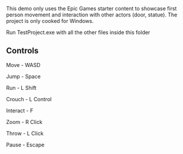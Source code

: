 This demo only uses the Epic Games starter content to showcase first person movement and interaction with other actors (door, statue).
The project is only cooked for Windows.

Run TestProject.exe with all the other files inside this folder

Controls
--------
Move - WASD

Jump - Space

Run - L Shift

Crouch - L Control

Interact - F

Zoom - R Click

Throw - L Click

Pause - Escape
